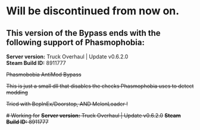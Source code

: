 # Will be discontinued from now on.

  
## This version of the Bypass ends with the following support of Phasmophobia:  
**Server version:** Truck Overhaul | Update v0.6.2.0  
**Steam Build ID:** 8911777  

~~Phasmobobia AntiMod Bypass~~
  
~~This is just a small dll that disables the checks Phasmophobia uses to detect modding~~
  
~~Tried with BepInEx/Doorstop, AND MelonLoader !~~
  
  
~~# Working for~~
~~**Server version:** Truck Overhaul | Update v0.6.2.0~~
~~**Steam Build ID:** 8911777~~

